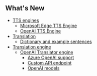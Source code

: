 <h2 class="title">What's New</h2>
<div class="sponsor-container"></div>
<div class="ww-ads wwads-cn wwads-horizontal" data-id="327"></div>

* [TTS engines](/ko/updates/v3.6#tts-engines)
    * [Microsoft Edge TTS Engine](/ko/updates/v3.6#microsoft-edge-tts-engine)
    * [OpenAI TTS Engine](/ko/updates/v3.6#openai-tts-engine)
* [Translation](/ko/updates/v3.6#translation)
  * [Dictionary and example sentences](/ko/updates/v3.6#dictionary-and-example-sentences)
* [Translation engine](/ko/updates/v3.6#translation-engine)
  * [OpenAI Translator engine](/ko/updates/v3.6#openai-translator-engine)
    * [Azure OpenAI support](/ko/updates/v3.6#azure-openai-support)
    * [Custom API endpoint](/ko/updates/v3.6#customize-openai-api-endpoint)
    * [OpenAI models](/ko/updates/v3.6#openai-models)

